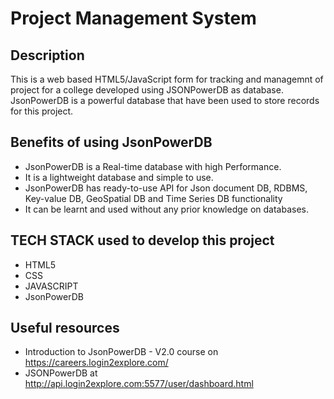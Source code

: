 # Project Management System
## Description 
This is a web based HTML5/JavaScript form for tracking and managemnt of project for a college developed using JSONPowerDB as database. 
JsonPowerDB is a powerful database that have been used to store records for this project.


## Benefits of using JsonPowerDB
* JsonPowerDB is a Real-time database with high Performance.
* It is a lightweight database and simple to use. 
* JsonPowerDB has ready-to-use API for Json document DB, RDBMS, Key-value DB, GeoSpatial DB and Time Series DB functionality
* It can be learnt and used without any prior knowledge on databases.

## TECH STACK used to develop this project
* HTML5
* CSS
* JAVASCRIPT 
* JsonPowerDB
    
## Useful resources
  * Introduction to JsonPowerDB - V2.0 course  on https://careers.login2explore.com/
  * JSONPowerDB at http://api.login2explore.com:5577/user/dashboard.html
